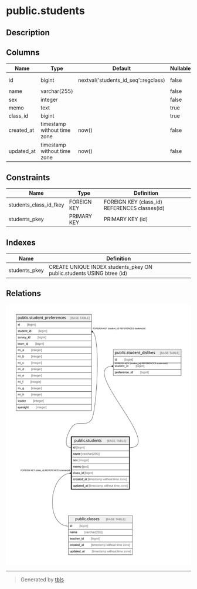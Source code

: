 # public.students

## Description

## Columns

| Name | Type | Default | Nullable | Children | Parents | Comment |
| ---- | ---- | ------- | -------- | -------- | ------- | ------- |
| id | bigint | nextval('students_id_seq'::regclass) | false | [public.student_preferences](public.student_preferences.md) [public.student_dislikes](public.student_dislikes.md) |  |  |
| name | varchar(255) |  | false |  |  |  |
| sex | integer |  | false |  |  |  |
| memo | text |  | true |  |  |  |
| class_id | bigint |  | true |  | [public.classes](public.classes.md) |  |
| created_at | timestamp without time zone | now() | false |  |  |  |
| updated_at | timestamp without time zone | now() | false |  |  |  |

## Constraints

| Name | Type | Definition |
| ---- | ---- | ---------- |
| students_class_id_fkey | FOREIGN KEY | FOREIGN KEY (class_id) REFERENCES classes(id) |
| students_pkey | PRIMARY KEY | PRIMARY KEY (id) |

## Indexes

| Name | Definition |
| ---- | ---------- |
| students_pkey | CREATE UNIQUE INDEX students_pkey ON public.students USING btree (id) |

## Relations

![er](public.students.svg)

---

> Generated by [tbls](https://github.com/k1LoW/tbls)
